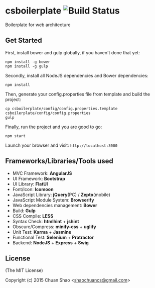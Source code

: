 # csboilerplate ![Build Status](https://travis-ci.org/shaochuancs/csboilerplate.svg?branch=master)
Boilerplate for web architecture

## Get Started
First, install bower and gulp globally, if you haven't done that yet:

```
npm install -g bower
npm install -g gulp
```

Secondly, install all NodeJS dependencies and Bower dependencies:

```
npm install
```

Then, generate your config.properties file from template and build the project:

```
cp csboilerplate/config/config.properties.template csboilerplate/config/config.properties
gulp
```

Finally, run the project and you are good to go:

```
npm start
```

Launch your browser and visit: `http://localhost:3000`

## Frameworks/Libraries/Tools used
- MVC Framework: __AngularJS__
- UI Framework: __Bootstrap__
- UI Library: __FlatUI__
- Font/Icon: __Icomoon__
- JavaScript Library: __jQuery__(PC) / __Zepto__(mobile)
- JavaScript Module System: __Browserify__
- Web dependencies management: __Bower__
- Build: __Gulp__
- CSS Compile: __LESS__
- Syntax Check: __htmlhint__ + __jshint__
- Obscure/Compress: __minify-css__ + __uglify__
- Unit Test: __Karma__ + __Jasmine__
- Functional Test: __Selenium__ + __Protractor__
- Backend: __NodeJS__ + __Express__ + __Swig__

## License

(The MIT License)

Copyright (c) 2015 Chuan Shao &lt;shaochuancs@gmail.com&gt;